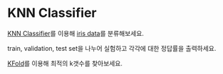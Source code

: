 # KNN Classifier

[KNN Classifier](https://scikit-learn.org/stable/modules/generated/sklearn.neighbors.KNeighborsClassifier.html)를 이용해 [iris data](https://scikit-learn.org/stable/modules/generated/sklearn.datasets.load_iris.html#sklearn.datasets.load_iris)를 분류해보세요.

train, validation, test set을 나누어 실험하고 각각에 대한 정답률을 출력하세요.

[KFold](https://scikit-learn.org/stable/modules/generated/sklearn.model_selection.KFold.html)를 이용해 최적의 k갯수를 찾아보세요.